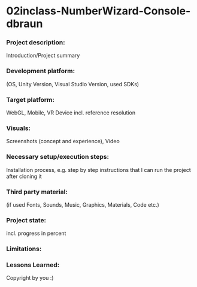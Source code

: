 # 02inclass-NumberWizard-Console-dbraun

### Project description: 
Introduction/Project summary 

### Development platform: 
(OS, Unity Version, Visual Studio Version, used SDKs)

### Target platform: 
WebGL, Mobile, VR Device incl. reference resolution 

### Visuals: 
Screenshots (concept and experience), Video

### Necessary setup/execution steps: 
Installation process, e.g. step by step instructions that I can run the project after cloning it

### Third party material: 
(if used Fonts, Sounds, Music, Graphics, Materials, Code etc.)

### Project state: 
incl. progress in percent

### Limitations: 

### Lessons Learned: 

Copyright by you :)
